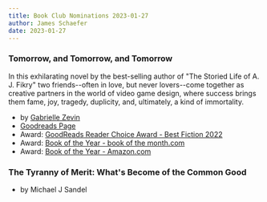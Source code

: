 ```yaml
---
title: Book Club Nominations 2023-01-27
author: James Schaefer
date: 2023-01-27
---
```


### Tomorrow, and Tomorrow, and Tomorrow
  
In this exhilarating novel by the best-selling author of "The Storied Life of A.
J. Fikry" two friends--often in love, but never lovers--come together as
creative partners in the world of video game design, where success brings them
fame, joy, tragedy, duplicity, and, ultimately, a kind of immortality.

  - by [Gabrielle Zevin]
  - [Goodreads Page]
  - Award: [GoodReads Reader Choice Award - Best Fiction 2022]
  - Award: [Book of the Year - book of the month.com]
  - Award: [Book of the Year - Amazon.com]

[Goodreads Page]: https://www.goodreads.com/book/show/58784475-tomorrow-and-tomorrow-and-tomorrow
[GoodReads Reader Choice Award - Best Fiction 2022]: https://www.goodreads.com/choiceawards/best-fiction-books-2022 
[Book of the Year - book of the month.com]: https://gabriellezevin.com/2022/11/10/tomorrow-is-the-2022-botm-book-of-the-year/
[Gabrielle Zevin]: https://gabriellezevin.com/
[Book of the Year - Amazon.com]: https://www.amazon.com/b?node=17276804011

### The Tyranny of Merit: What's Become of the Common Good

  - by Michael J Sandel
